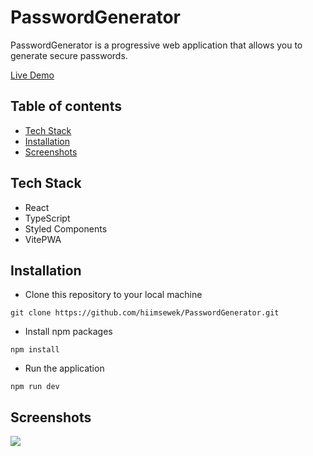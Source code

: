 # PasswordGenerator

PasswordGenerator is a progressive web application that allows you to generate secure passwords.

[Live Demo](https://passwordgenerator-a2f10.web.app/)

## Table of contents

- [Tech Stack](#tech-stack)
- [Installation](#installation)
- [Screenshots](#screenshots)

## Tech Stack

- React
- TypeScript
- Styled Components
- VitePWA

## Installation

- Clone this repository to your local machine

```
git clone https://github.com/hiimsewek/PasswordGenerator.git
```

- Install npm packages

```
npm install
```

- Run the application

```
npm run dev
```

## Screenshots

<img src="https://github-production-user-asset-6210df.s3.amazonaws.com/62641653/284080289-3b4421ca-2d6c-4ce7-9cce-702b5c3d7304.png" />
